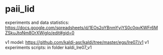 # paii_lid

experiments and data statistics: https://docs.google.com/spreadsheets/d/1EOs2oYBnmYyjYS0c0qvKWFr6MZSkuJtqNm8OrXWjgIo/edit#gid=0

v1 model: https://github.com/kaldi-asr/kaldi/tree/master/egs/lre07/v1
v1 experiments scripts: in folder kaldi_lre07_v1
